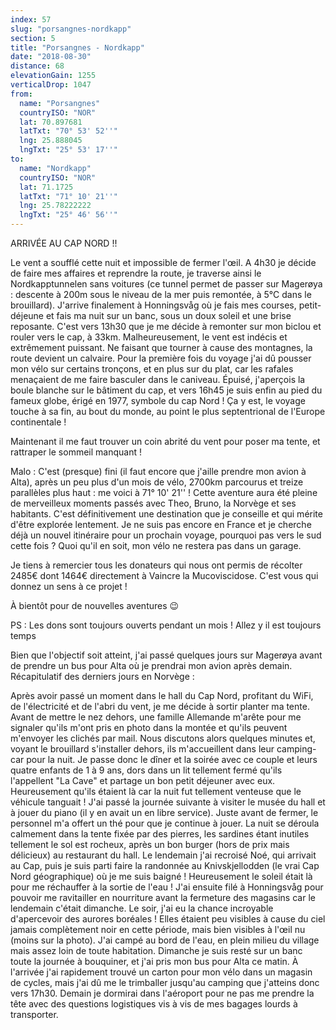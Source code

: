 ```yaml
---
index: 57
slug: "porsangnes-nordkapp"
section: 5
title: "Porsangnes - Nordkapp"
date: "2018-08-30"
distance: 68
elevationGain: 1255
verticalDrop: 1047
from:
  name: "Porsangnes"
  countryISO: "NOR"
  lat: 70.897681
  latTxt: "70° 53' 52''"
  lng: 25.888045
  lngTxt: "25° 53' 17''"
to:
  name: "Nordkapp"
  countryISO: "NOR"
  lat: 71.1725
  latTxt: "71° 10' 21''"
  lng: 25.78222222
  lngTxt: "25° 46' 56''"
---
```


ARRIVÉE AU CAP NORD !!

Le vent a soufflé cette nuit et impossible de fermer l'œil. A 4h30 je décide de faire mes affaires et reprendre la route, je traverse ainsi le Nordkapptunnelen sans voitures (ce tunnel permet de passer sur Magerøya : descente à 200m sous le niveau de la mer puis remontée, à 5°C dans le brouillard). J'arrive finalement à Honningsvåg où je fais mes courses, petit-déjeune et fais ma nuit sur un banc, sous un doux soleil et une brise reposante. C'est vers 13h30 que je me décide à remonter sur mon biclou et rouler vers le cap, à 33km. Malheureusement, le vent est indécis et extrêmement puissant. Ne faisant que tourner à cause des montagnes, la route devient un calvaire. Pour la première fois du voyage j'ai dû pousser mon vélo sur certains tronçons, et en plus sur du plat, car les rafales menaçaient de me faire basculer dans le caniveau. Épuisé, j'aperçois la boule blanche sur le bâtiment du cap, et vers 16h45 je suis enfin au pied du fameux globe, érigé en 1977, symbole du cap Nord ! Ça y est, le voyage touche à sa fin, au bout du monde, au point le plus septentrional de l'Europe continentale !

Maintenant il me faut trouver un coin abrité du vent pour poser ma tente, et rattraper le sommeil manquant !

Malo : C'est (presque) fini (il faut encore que j'aille prendre mon avion à Alta), après un peu plus d'un mois de vélo, 2700km parcourus et treize parallèles plus haut : me voici à 71° 10' 21'' ! Cette aventure aura été pleine de merveilleux moments passés avec Theo, Bruno, la Norvège et ses habitants. C'est définitivement une destination que je conseille et qui mérite d'être explorée lentement. Je ne suis pas encore en France et je cherche déjà un nouvel itinéraire pour un prochain voyage, pourquoi pas vers le sud cette fois ? Quoi qu'il en soit, mon vélo ne restera pas dans un garage.

Je tiens à remercier tous les donateurs qui nous ont permis de récolter 2485€ dont 1464€ directement à Vaincre la Mucoviscidose. C'est vous qui donnez un sens à ce projet !

À bientôt pour de nouvelles aventures 😉

PS : Les dons sont toujours ouverts pendant un mois ! Allez y il est toujours temps

Bien que l'objectif soit atteint, j'ai passé quelques jours sur Magerøya avant de prendre un bus pour Alta où je prendrai mon avion après demain. Récapitulatif des derniers jours en Norvège :

Après avoir passé un moment dans le hall du Cap Nord, profitant du WiFi, de l'électricité et de l'abri du vent, je me décide à sortir planter ma tente. Avant de mettre le nez dehors, une famille Allemande m'arête pour me signaler qu'ils m'ont pris en photo dans la montée et qu'ils peuvent m'envoyer les clichés par mail. Nous discutons alors quelques minutes et, voyant le brouillard s'installer dehors, ils m'accueillent dans leur camping-car pour la nuit. Je passe donc le dîner et la soirée avec ce couple et leurs quatre enfants de 1 à 9 ans, dors dans un lit tellement fermé qu'ils l'appellent "La Cave" et partage un bon petit déjeuner avec eux. Heureusement qu'ils étaient là car la nuit fut tellement venteuse que le véhicule tanguait ! J'ai passé la journée suivante à visiter le musée du hall et à jouer du piano (il y en avait un en libre service). Juste avant de fermer, le personnel m'a offert un thé pour que je continue à jouer. La nuit se déroula calmement dans la tente fixée par des pierres, les sardines étant inutiles tellement le sol est rocheux, après un bon burger (hors de prix mais délicieux) au restaurant du hall. Le lendemain j'ai recroisé Noé, qui arrivait au Cap, puis je suis parti faire la randonnée au Knivskjellodden (le vrai Cap Nord géographique) où je me suis baigné ! Heureusement le soleil était là pour me réchauffer à la sortie de l'eau ! J'ai ensuite filé à Honningsvåg pour pouvoir me ravitailler en nourriture avant la fermeture des magasins car le lendemain c'était dimanche. Le soir, j'ai eu la chance incroyable d'apercevoir des aurores boréales ! Elles étaient peu visibles à cause du ciel jamais complètement noir en cette période, mais bien visibles à l'œil nu (moins sur la photo). J'ai campé au bord de l'eau, en plein milieu du village mais assez loin de toute habitation. Dimanche je suis resté sur un banc toute la journée à bouquiner, et j'ai pris mon bus pour Alta ce matin. À l'arrivée j'ai rapidement trouvé un carton pour mon vélo dans un magasin de cycles, mais j'ai dû me le trimballer jusqu'au camping que j'atteins donc vers 17h30. Demain je dormirai dans l'aéroport pour ne pas me prendre la tête avec des questions logistiques vis à vis de mes bagages lourds à transporter.
